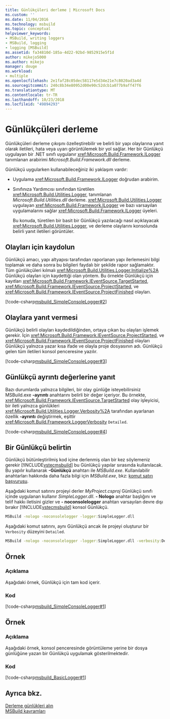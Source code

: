 ```yaml
---
title: Günlükçüleri derleme | Microsoft Docs
ms.custom: ''
ms.date: 11/04/2016
ms.technology: msbuild
ms.topic: conceptual
helpviewer_keywords:
- MSBuild, writing loggers
- MSBuild, logging
- logging [MSBuild]
ms.assetid: fa34810d-185a-4d22-92bd-9852915e5f1d
author: mikejo5000
ms.author: mikejo
manager: douge
ms.workload:
- multiple
ms.openlocfilehash: 2e1faf28c05dec58117e5d34e21e7c8020ad3a4d
ms.sourcegitcommit: 240c8b34e80952d00e90c52dcb1a077b9aff47f6
ms.translationtype: MT
ms.contentlocale: tr-TR
ms.lasthandoff: 10/23/2018
ms.locfileid: "49894293"
---
```

# <a name="build-loggers"></a>Günlükçüleri derleme
Günlükçüleri derleme çıkışını özelleştirebilir ve belirli bir yapı olaylarına yanıt olarak iletileri, hata veya uyarı görüntülemek bir yol sağlar. Her bir Günlükçü uygulayan bir .NET sınıfı uygulanır <xref:Microsoft.Build.Framework.ILogger> tanımlanan arabirimi *Microsoft.Build.Framework.dll* derleme.  
  
 Günlükçü uygularken kullanabileceğiniz iki yaklaşım vardır:  
  
- Uygulama <xref:Microsoft.Build.Framework.ILogger> doğrudan arabirim.  
  
- Sınıfınıza Yardımcısı sınıfından türetilen <xref:Microsoft.Build.Utilities.Logger>, tanımlanan *Microsoft.Build.Utilities.dll* derleme. <xref:Microsoft.Build.Utilities.Logger> uygulayan <xref:Microsoft.Build.Framework.ILogger> ve bazı varsayılan uygulamalarını sağlar <xref:Microsoft.Build.Framework.ILogger> üyeleri.  
  
  Bu konuda, türetilen bir basit bir Günlükçü yazılacağı nasıl açıklayacak <xref:Microsoft.Build.Utilities.Logger>, ve derleme olaylarını konsolunda belirli yanıt iletileri görüntüler.  
  
## <a name="register-for-events"></a>Olayları için kaydolun  
 Günlükçü amacı, yapı altyapısı tarafından raporlanan yapı ilerlemesini bilgi toplamak ve daha sonra bu bilgileri faydalı bir şekilde rapor sağlamaktır. Tüm günlükçüleri kılmalı <xref:Microsoft.Build.Utilities.Logger.Initialize%2A> Günlükçü olayları için kaydettiği olan yöntem. Bu örnekte Günlükçü için kayıtları <xref:Microsoft.Build.Framework.IEventSource.TargetStarted>, <xref:Microsoft.Build.Framework.IEventSource.ProjectStarted>, ve <xref:Microsoft.Build.Framework.IEventSource.ProjectFinished> olayları.  
  
 [!code-csharp[msbuild_SimpleConsoleLogger#2](../msbuild/codesnippet/CSharp/build-loggers_1.cs)]  
  
## <a name="respond-to-events"></a>Olaylara yanıt vermesi  
 Günlükçü belirli olayları kaydedildiğinden, ortaya çıkan bu olayları işlemek gerekir. İçin <xref:Microsoft.Build.Framework.IEventSource.ProjectStarted>, ve <xref:Microsoft.Build.Framework.IEventSource.ProjectFinished> olayları Günlükçü yalnızca yazar kısa ifade ve olayla proje dosyasının adı. Günlükçü gelen tüm iletileri konsol penceresine yazılır.  
  
 [!code-csharp[msbuild_SimpleConsoleLogger#3](../msbuild/codesnippet/CSharp/build-loggers_2.cs)]  
  
## <a name="respond-to-logger-verbosity-values"></a>Günlükçü ayrıntı değerlerine yanıt  
 Bazı durumlarda yalnızca bilgileri, bir olay günlüğe isteyebilirsiniz MSBuild.exe **-ayrıntı** anahtarını belirli bir değer içeriyor. Bu örnekte, <xref:Microsoft.Build.Framework.IEventSource.TargetStarted> olay işleyicisi, bir ileti yalnızca günlükleri <xref:Microsoft.Build.Utilities.Logger.Verbosity%2A> tarafından ayarlanan özellik **-ayrıntı** değiştirmek, eşittir <xref:Microsoft.Build.Framework.LoggerVerbosity> `Detailed`.  
  
 [!code-csharp[msbuild_SimpleConsoleLogger#4](../msbuild/codesnippet/CSharp/build-loggers_3.cs)]  
  
## <a name="specify-a-logger"></a>Bir Günlükçü belirtin  
 Günlükçü bütünleştirilmiş kod içine derlenmiş olan bir kez söylemeniz gerekir [!INCLUDE[vstecmsbuild](../extensibility/internals/includes/vstecmsbuild_md.md)] bu Günlükçü yapılar sırasında kullanılacak. Bu yapılır kullanarak **-Günlükçü** anahtarı ile *MSBuild.exe*. Kullanılabilir anahtarları hakkında daha fazla bilgi için *MSBuild.exe*, bkz: [komut satırı başvurusu](../msbuild/msbuild-command-line-reference.md).  
  
 Aşağıdaki komut satırını projeyi derler *MyProject.csproj* Günlükçü sınıfı içinde uygulanan kullanır *SimpleLogger.dll*. **- Nologo** anahtar başlığını ve telif hakkı iletisini gizler ve **- noconsolelogger** anahtarı varsayılan devre dışı bırakır [!INCLUDE[vstecmsbuild](../extensibility/internals/includes/vstecmsbuild_md.md)] konsol Günlükçü.  
  
```cmd  
MSBuild -nologo -noconsolelogger -logger:SimpleLogger.dll  
```  
  
 Aşağıdaki komut satırını, aynı Günlükçü ancak ile projeyi oluşturur bir `Verbosity` düzeyini `Detailed`.  
  
```cmd  
MSBuild -nologo -noconsolelogger -logger:SimpleLogger.dll -verbosity:Detailed  
```  

## <a name="example"></a>Örnek  
  
### <a name="description"></a>Açıklama  
 Aşağıdaki örnek, Günlükçü için tam kod içerir.  
  
### <a name="code"></a>Kod  
 [!code-csharp[msbuild_SimpleConsoleLogger#1](../msbuild/codesnippet/CSharp/build-loggers_4.cs)]  
  
## <a name="example"></a>Örnek  
  
### <a name="description"></a>Açıklama  
 Aşağıdaki örnek, konsol penceresinde görüntüleme yerine bir dosya günlüğüne yazan bir Günlükçü uygulamak gösterilmektedir.  
  
### <a name="code"></a>Kod  
 [!code-csharp[msbuild_BasicLogger#1](../msbuild/codesnippet/CSharp/build-loggers_5.cs)]  
  
## <a name="see-also"></a>Ayrıca bkz.  
 [Derleme günlükleri alın](../msbuild/obtaining-build-logs-with-msbuild.md)   
 [MSBuild kavramları](../msbuild/msbuild-concepts.md)